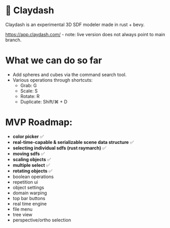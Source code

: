 # 🐥 Claydash

Claydash is an experimental 3D SDF modeler made in rust + bevy.

https://app.claydash.com/ - note: live version does not always point to main branch.

# What we can do so far

* Add spheres and cubes via the command search tool.
* Various operations through shortcuts:
  * Grab: G
  * Scale: S
  * Rotate: R
  * Duplicate: Shift/⌘ + D

# MVP Roadmap: 

- **color picker** ✅
- **real-time-capable & serializable scene data structure** ✅
- **selecting individual sdfs (rust raymarch)** ✅
- **moving sdfs** ✅
- **scaling objects** ✅
- **multiple select** ✅
- **rotating objects** ✅
- boolean operations
- repetition ui
- object settings
- domain warping
- top bar buttons
- real time engine
- file menu
- tree view
- perspective/ortho selection
